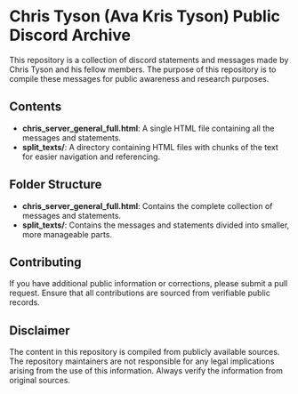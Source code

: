 # Chris Tyson (Ava Kris Tyson) Public Discord Archive

This repository is a collection of discord statements and messages made by Chris Tyson and his fellow members. The purpose of this repository is to compile these messages for public awareness and research purposes.

## Contents

- **chris_server_general_full.html**: A single HTML file containing all the messages and statements.
- **split_texts/**: A directory containing HTML files with chunks of the text for easier navigation and referencing.

## Folder Structure

- **chris_server_general_full.html**: Contains the complete collection of messages and statements.
- **split_texts/**: Contains the messages and statements divided into smaller, more manageable parts.

## Contributing

If you have additional public information or corrections, please submit a pull request. Ensure that all contributions are sourced from verifiable public records.

## Disclaimer

The content in this repository is compiled from publicly available sources. The repository maintainers are not responsible for any legal implications arising from the use of this information. Always verify the information from original sources.
